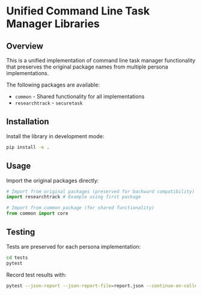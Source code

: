 # Unified Command Line Task Manager Libraries

## Overview
This is a unified implementation of command line task manager functionality 
that preserves the original package names from multiple persona implementations.

The following packages are available:
- `common` - Shared functionality for all implementations
- `researchtrack` - `securetask`

## Installation
Install the library in development mode:

```bash
pip install -e .
```

## Usage
Import the original packages directly:

```python
# Import from original packages (preserved for backward compatibility)
import researchtrack # Example using first package

# Import from common package (for shared functionality)
from common import core
```

## Testing
Tests are preserved for each persona implementation:

```bash
cd tests
pytest
```

Record test results with:
```bash
pytest --json-report --json-report-file=report.json --continue-on-collection-errors
```
